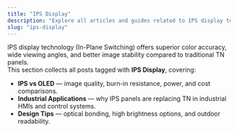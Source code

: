 ```yaml
---
title: "IPS Display"
description: "Explore all articles and guides related to IPS display technology, including comparisons with OLED, benefits for industrial applications, and engineering best practices."
slug: "ips-display"
---
```


IPS display technology (In-Plane Switching) offers superior color accuracy, wide viewing angles, and better image stability compared to traditional TN panels.  
This section collects all posts tagged with **IPS Display**, covering:

- **IPS vs OLED** — image quality, burn-in resistance, power, and cost comparisons.  
- **Industrial Applications** — why IPS panels are replacing TN in industrial HMIs and control systems.  
- **Design Tips** — optical bonding, high brightness options, and outdoor readability.